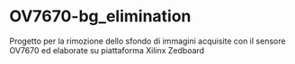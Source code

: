 # OV7670-bg_elimination
Progetto per la rimozione dello sfondo di immagini acquisite con il sensore OV7670 ed elaborate su piattaforma Xilinx Zedboard
